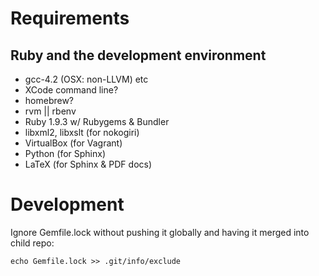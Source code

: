 # Requirements

## Ruby and the development environment
- gcc-4.2 (OSX: non-LLVM) etc
- XCode command line?
- homebrew?
- rvm || rbenv
- Ruby 1.9.3 w/ Rubygems & Bundler
- libxml2, libxslt (for nokogiri)
- VirtualBox (for Vagrant)
- Python (for Sphinx)
- LaTeX (for Sphinx & PDF docs)

# Development

Ignore Gemfile.lock without pushing it globally and having it merged
into child repo:

    echo Gemfile.lock >> .git/info/exclude
